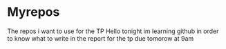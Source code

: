 # Myrepos
The repos i want to use for the TP
Hello tonight im learning github in order to know what to write in the report for the tp due tomorow at 9am
